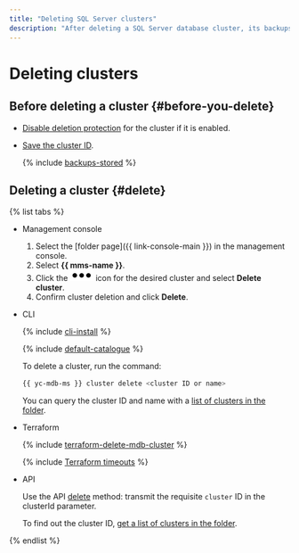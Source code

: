 ```yaml
---
title: "Deleting SQL Server clusters"
description: "After deleting a SQL Server database cluster, its backups are preserved and can be used for recovery within 7 days. To restore a deleted cluster from a backup, you will need its ID, so save the cluster ID in a safe place before deleting."
---
```


# Deleting clusters

## Before deleting a cluster {#before-you-delete}

* [Disable deletion protection](update.md#change-additional-settings) for the cluster if it is enabled.
* [Save the cluster ID](cluster-list.md#list-clusters).

   {% include [backups-stored](../../_includes/mdb/backups-stored.md) %}

## Deleting a cluster {#delete}

{% list tabs %}

- Management console

   1. Select the [folder page]({{ link-console-main }}) in the management console.
   1. Select **{{ mms-name }}**.
   1. Click the ![image](../../_assets/options.svg) icon for the desired cluster and select **Delete cluster**.
   1. Confirm cluster deletion and click **Delete**.

- CLI

   {% include [cli-install](../../_includes/cli-install.md) %}

   {% include [default-catalogue](../../_includes/default-catalogue.md) %}

   To delete a cluster, run the command:

   ```bash
   {{ yc-mdb-ms }} cluster delete <cluster ID or name>
   ```

   You can query the cluster ID and name with a [list of clusters in the folder](cluster-list.md#list-clusters).

- Terraform

   {% include [terraform-delete-mdb-cluster](../../_includes/mdb/terraform-delete-mdb-cluster.md) %}

   {% include [Terraform timeouts](../../_includes/mdb/mms/terraform/timeouts.md) %}

- API

   Use the API [delete](../api-ref/Cluster/delete.md) method: transmit the requisite `cluster` ID in the clusterId parameter.

   To find out the cluster ID, [get a list of clusters in the folder](cluster-list.md#list-clusters).

{% endlist %}
